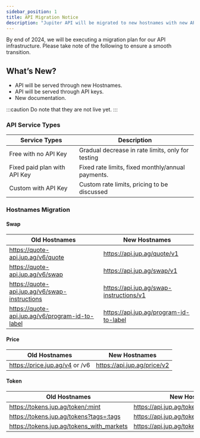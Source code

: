 ```yaml
---
sidebar_position: 1
title: API Migration Notice
description: "Jupiter API will be migrated to new hostnames with new API structure to serve developers better."
---
```


<head>
    <title>Jupiter API Migration Notice</title>
    <meta name="twitter:card" content="summary" />
</head>

By end of 2024, we will be executing a migration plan for our API infrastructure. Please take note of the following to ensure a smooth transition.

## What’s New?

- API will be served through new Hostnames.
- API will be served through API keys.
- New documentation.

:::caution
Do note that they are not live yet.
:::

### API Service Types

| Service Types | Description |
|---|---|
|Free with no API Key|Gradual decrease in rate limits, only for testing|
|Fixed paid plan with API Key|Fixed rate limits, fixed monthly/annual payments.|
|Custom with API Key|Custom rate limits, pricing to be discussed|

### Hostnames Migration

#### Swap

| Old Hostnames | New Hostnames |
|---|---|
|https://quote-api.jup.ag/v6/quote|https://api.jup.ag/quote/v1|
|https://quote-api.jup.ag/v6/swap|https://api.jup.ag/swap/v1|
|https://quote-api.jup.ag/v6/swap-instructions|https://api.jup.ag/swap-instructions/v1|
|https://quote-api.jup.ag/v6/program-id-to-label|https://api.jup.ag/program-id-to-label|

#### Price

| Old Hostnames | New Hostnames |
|---|---|
|https://price.jup.ag/v4 or /v6|https://api.jup.ag/price/v2|

#### Token

| Old Hostnames | New Hostnames |
|---|---|
|https://tokens.jup.ag/token/:mint|https://api.jup.ag/tokens/v1/token/:mint|
|https://tokens.jup.ag/tokens?tags=:tags|https://api.jup.ag/tokens/v1/tagged/:tag|
|https://tokens.jup.ag/tokens_with_markets|https://api.jup.ag/tokens/v1/mints/tradable|
